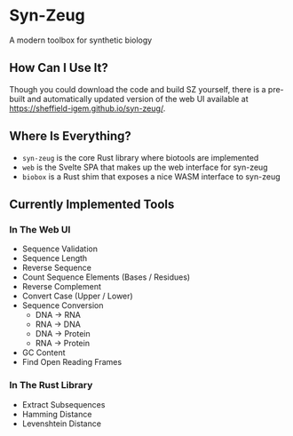 # Syn-Zeug

A modern toolbox for synthetic biology

## How Can I Use It?

Though you could download the code and build SZ yourself, there is a pre-built and automatically updated version of the web UI available at <https://sheffield-igem.github.io/syn-zeug/>.

## Where Is Everything?

- `syn-zeug` is the core Rust library where biotools are implemented
- `web` is the Svelte SPA that makes up the web interface for syn-zeug
- `biobox` is a Rust shim that exposes a nice WASM interface to syn-zeug

## Currently Implemented Tools

### In The Web UI

- Sequence Validation
- Sequence Length
- Reverse Sequence
- Count Sequence Elements (Bases / Residues)
- Reverse Complement
- Convert Case (Upper / Lower)
- Sequence Conversion
  - DNA -> RNA
  - RNA -> DNA
  - DNA -> Protein
  - RNA -> Protein
- GC Content
- Find Open Reading Frames

### In The Rust Library

- Extract Subsequences
- Hamming Distance
- Levenshtein Distance
